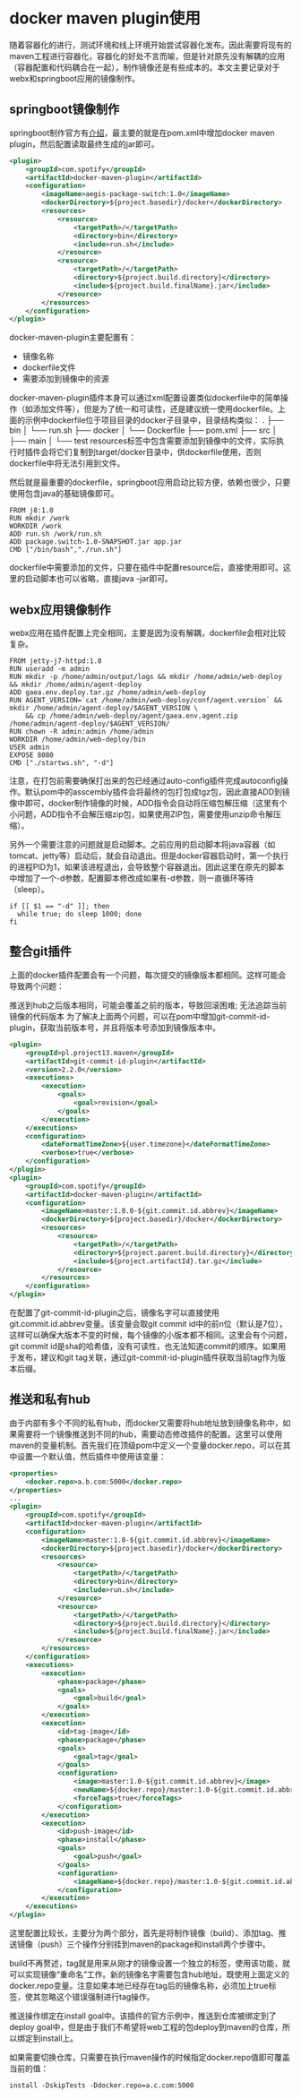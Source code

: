 # docker maven plugin使用


随着容器化的进行，测试环境和线上环境开始尝试容器化发布。因此需要将现有的maven工程进行容器化，容器化的好处不言而喻，但是针对原先没有解耦的应用（容器配置和代码耦合在一起），制作镜像还是有些成本的。本文主要记录对于webx和springboot应用的镜像制作。

## springboot镜像制作
springboot制作官方有[介绍][1]，最主要的就是在pom.xml中增加docker maven plugin，然后配置读取最终生成的jar即可。

```xml
<plugin>
    <groupId>com.spotify</groupId>
    <artifactId>docker-maven-plugin</artifactId>
    <configuration>
        <imageName>aegis-package-switch:1.0</imageName>
        <dockerDirectory>${project.basedir}/docker</dockerDirectory>
        <resources>
            <resource>
                <targetPath>/</targetPath>
                <directory>bin</directory>
                <include>run.sh</include>
            </resource>
            <resource>
                <targetPath>/</targetPath>
                <directory>${project.build.directory}</directory>
                <include>${project.build.finalName}.jar</include>
            </resource>
        </resources>
    </configuration>
</plugin>
```
docker-maven-plugin主要配置有：

 - 镜像名称
 - dockerfile文件
 - 需要添加到镜像中的资源

docker-maven-plugin插件本身可以通过xml配置设置类似dockerfile中的简单操作（如添加文件等），但是为了统一和可读性，还是建议统一使用dockerfile。上面的示例中dockerfile位于项目目录的docker子目录中，目录结构类似：
.
├── bin
│   └── run.sh
├── docker
│   └── Dockerfile
├── pom.xml
├── src
│   ├── main
│   └── test
resources标签中包含需要添加到镜像中的文件，实际执行时插件会将它们复制到target/docker目录中，供dockerfile使用，否则dockerfile中将无法引用到文件。

然后就是最重要的dockerfile，springboot应用启动比较方便，依赖也很少，只要使用包含java的基础镜像即可。
```shell
FROM j8:1.0
RUN mkdir /work
WORKDIR /work
ADD run.sh /work/run.sh
ADD package.switch-1.0-SNAPSHOT.jar app.jar
CMD ["/bin/bash","./run.sh"]
```

dockerfile中需要添加的文件，只要在插件中配置resource后，直接使用即可。这里的启动脚本也可以省略，直接java -jar即可。

## webx应用镜像制作

webx应用在插件配置上完全相同，主要是因为没有解耦，dockerfile会相对比较复杂。
```shell
FROM jetty-j7-httpd:1.0
RUN useradd -m admin
RUN mkdir -p /home/admin/output/logs && mkdir /home/admin/web-deploy && mkdir /home/admin/agent-deploy
ADD gaea.env.deploy.tar.gz /home/admin/web-deploy
RUN AGENT_VERSION=`cat /home/admin/web-deploy/conf/agent.version` && mkdir /home/admin/agent-deploy/$AGENT_VERSION \
    && cp /home/admin/web-deploy/agent/gaea.env.agent.zip /home/admin/agent-deploy/$AGENT_VERSION/
RUN chown -R admin:admin /home/admin
WORKDIR /home/admin/web-deploy/bin
USER admin
EXPOSE 8080
CMD ["./startws.sh", "-d"]
```
注意，在打包前需要确保打出来的包已经通过auto-config插件完成autoconfig操作。默认pom中的asscembly插件会将最终的包打包成tgz包，因此直接ADD到镜像中即可，docker制作镜像的时候，ADD指令会自动将压缩包解压缩（这里有个小问题，ADD指令不会解压缩zip包，如果使用ZIP包，需要使用unzip命令解压缩）。

另外一个需要注意的问题就是启动脚本。之前应用的启动脚本将java容器（如tomcat、jetty等）启动后，就会自动退出。但是docker容器启动时，第一个执行的进程PID为1，如果该进程退出，会导致整个容器退出。因此这里在原先的脚本中增加了一个-d参数，配置脚本修改成如果有-d参数，则一直循环等待（sleep）。
```shell
if [[ $1 == "-d" ]]; then
  while true; do sleep 1000; done
fi
```

## 整合git插件

上面的docker插件配置会有一个问题，每次提交的镜像版本都相同。这样可能会导致两个问题：

推送到hub之后版本相同，可能会覆盖之前的版本，导致回滚困难;
无法追踪当前镜像的代码版本
为了解决上面两个问题，可以在pom中增加git-commit-id-plugin，获取当前版本号，并且将版本号添加到镜像版本中。
```xml
<plugin>
    <groupId>pl.project13.maven</groupId>
    <artifactId>git-commit-id-plugin</artifactId>
    <version>2.2.0</version>
    <executions>
        <execution>
            <goals>
                <goal>revision</goal>
            </goals>
        </execution>
    </executions>
    <configuration>
        <dateFormatTimeZone>${user.timezone}</dateFormatTimeZone>
        <verbose>true</verbose>
    </configuration>
</plugin>
<plugin>
	<groupId>com.spotify</groupId>
	<artifactId>docker-maven-plugin</artifactId>
	<configuration>
		<imageName>master:1.0.0-${git.commit.id.abbrev}</imageName>
        <dockerDirectory>${project.basedir}/docker</dockerDirectory>
		<resources>
			<resource>
				<targetPath>/</targetPath>
				<directory>${project.parent.build.directory}</directory>
                <include>${project.artifactId}.tar.gz</include>
            </resource>
        </resources>
    </configuration>
</plugin>
```
在配置了git-commit-id-plugin之后，镜像名字可以直接使用git.commit.id.abbrev变量。该变量会取git commit id中的前n位（默认是7位），这样可以确保大版本不变的时候，每个镜像的小版本都不相同。这里会有个问题，git commit id是sha的哈希值，没有可读性，也无法知道commit的顺序。如果用于发布，建议和git tag关联，通过git-commit-id-plugin插件获取当前tag作为版本后缀。

## 推送和私有hub

由于内部有多个不同的私有hub，而docker又需要将hub地址放到镜像名称中，如果需要将一个镜像推送到不同的hub，需要动态修改插件的配置。这里可以使用maven的变量机制。首先我们在顶级pom中定义一个变量docker.repo，可以在其中设置一个默认值，然后插件中使用该变量：
```xml
<properties>
    <docker.repo>a.b.com:5000</docker.repo>
</properties>
...
<plugin>
    <groupId>com.spotify</groupId>
    <artifactId>docker-maven-plugin</artifactId>
    <configuration>
        <imageName>master:1.0-${git.commit.id.abbrev}</imageName>
        <dockerDirectory>${project.basedir}/docker</dockerDirectory>
        <resources>
            <resource>
                <targetPath>/</targetPath>
                <directory>bin</directory>
                <include>run.sh</include>
            </resource>
            <resource>
                <targetPath>/</targetPath>
                <directory>${project.build.directory}</directory>
                <include>${project.build.finalName}.jar</include>
            </resource>
        </resources>
    </configuration>
    <executions>
        <execution>
            <phase>package</phase>
            <goals>
                <goal>build</goal>
            </goals>
        </execution>
        <execution>
            <id>tag-image</id>
            <phase>package</phase>
            <goals>
                <goal>tag</goal>
            </goals>
            <configuration>
                <image>master:1.0-${git.commit.id.abbrev}</image>
                <newName>${docker.repo}/master:1.0-${git.commit.id.abbrev}</newName>
                <forceTags>true</forceTags>
            </configuration>
        </execution>
        <execution>
            <id>push-image</id>
            <phase>install</phase>
            <goals>
                <goal>push</goal>
            </goals>
            <configuration>
                <imageName>${docker.repo}/master:1.0-${git.commit.id.abbrev}</imageName>
            </configuration>
        </execution>
    </executions>
</plugin>
```
这里配置比较长，主要分为两个部分，首先是将制作镜像（build）、添加tag、推送镜像（push）三个操作分别挂到maven的package和install两个步骤中。

build不再赘述，tag就是用来从刚才的镜像设置一个独立的标签，使用该功能，就可以实现镜像“重命名”工作。新的镜像名字需要包含hub地址，既使用上面定义的docker.repo变量。注意如果本地已经存在tag后的镜像名称，必须加上<forceTags>true</forceTags>标签，使其忽略这个错误强制进行tag操作。

推送操作绑定在install goal中。该插件的官方示例中，推送到仓库被绑定到了deploy goal中，但是由于我们不希望将web工程的包deploy到maven的仓库，所以绑定到install上。

如果需要切换仓库，只需要在执行maven操作的时候指定docker.repo值即可覆盖当前的值：
```shell
install -DskipTests -Ddocker.repo=a.c.com:5000
```
[1]: https://spring.io/guides/gs/spring-boot-docker/

